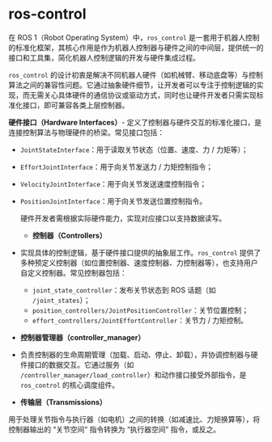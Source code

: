 # ros-control

在 ROS 1（Robot Operating System）中，`ros_control` 是一套用于机器人控制的标准化框架，其核心作用是作为机器人控制器与硬件之间的中间层，提供统一的接口和工具集，简化机器人控制逻辑的开发与硬件集成过程。

`ros_control` 的设计初衷是解决不同机器人硬件（如机械臂、移动底盘等）与控制算法之间的兼容性问题。它通过抽象硬件细节，让开发者可以专注于控制逻辑的实现，而无需关心具体硬件的通信协议或驱动方式，同时也让硬件开发者只需实现标准化接口，即可兼容各类上层控制器。

**硬件接口（Hardware Interfaces）**- 定义了控制器与硬件交互的标准化接口，是连接控制算法与物理硬件的桥梁。常见接口包括：

- `JointStateInterface`：用于读取关节状态（位置、速度、力 / 力矩等）；

- `EffortJointInterface`：用于向关节发送力 / 力矩控制指令；

- `VelocityJointInterface`：用于向关节发送速度控制指令；

- `PositionJointInterface`：用于向关节发送位置控制指令。
  
  硬件开发者需根据实际硬件能力，实现对应接口以支持数据读写。
  
  - **控制器（Controllers）**

- 实现具体的控制逻辑，基于硬件接口提供的抽象层工作。`ros_control` 提供了多种预定义控制器（如位置控制器、速度控制器、力控制器等），也支持用户自定义控制器。常见控制器包括：
  
  - `joint_state_controller`：发布关节状态到 ROS 话题（如 `/joint_states`）；
  - `position_controllers/JointPositionController`：关节位置控制；
  - `effort_controllers/JointEffortController`：关节力 / 力矩控制。

- **控制器管理器（controller_manager）**

- 负责控制器的生命周期管理（加载、启动、停止、卸载），并协调控制器与硬件接口的数据交互。它通过服务（如 `/controller_manager/load_controller`）和动作接口接受外部指令，是 `ros_control` 的核心调度组件。

- **传输层（Transmissions）**

用于处理关节指令与执行器（如电机）之间的转换（如减速比、力矩换算等），将控制器输出的 “关节空间” 指令转换为 “执行器空间” 指令，或反之。


